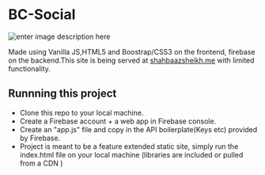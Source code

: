 # BC-Social

![enter image description here](https://avatars2.githubusercontent.com/u/1335026?s=200&v=4)


Made using Vanilla JS,HTML5 and Boostrap/CSS3 on the frontend, firebase on the backend.This site is being served at [shahbaazsheikh.me](shahbaazsheikh.me)  with limited functionality.
## Runnning this project

 - Clone this repo to your local machine.
 - Create a Firebase account + a web app in Firebase console.
 - Create an "app.js" file and copy in the API boilerplate(Keys etc) provided by Firebase.
 - Project is meant to be a feature extended static site, simply run the index.html file on your local machine (libraries are included or pulled from a CDN )
